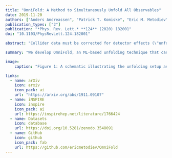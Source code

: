 ```yaml
---
title: "OmniFold: A Method to Simultaneously Unfold All Observables"
date: 2019-11-20
authors: ["Anders Andreassen", "Patrick T. Komiske", "Eric M. Metodiev", "Benjamin Nachman", "Jesse Thaler"]
publication_types: ["2"]
publication: "*Phys. Rev. Lett.* **124** (2020) 182001"
doi: "10.1103/PhysRevLett.124.182001"

abstract: "Collider data must be corrected for detector effects (\"unfolded\") to be compared with theoretical calculations and measurements from other experiments. Unfolding is traditionally done for individual, binned observables without including all information relevant for characterizing the detector response. We introduce OmniFold, an unfolding method that iteratively reweights a simulated dataset, using machine learning to capitalize on all available information. Our approach is unbinned, works for arbitrarily high-dimensional data, and naturally incorporates information from the full phase space. We illustrate this technique on a realistic jet substructure example from the Large Hadron Collider and compare it to standard binned unfolding methods. This new paradigm enables the simultaneous measurement of all observables, including those not yet invented at the time of the analysis."

summary: "We develop OmniFold, an ML-based unfolding technique that can incorporate full-phase-space information, works without binning, and can avoid choosing specific observables."

image:
    caption: "Figure 1: A schematic illustrating the unfolding setup as well as the OmniFold procedure. Step 1 reweights the simulated events to the data, and then these weights are transfered onto the generated (particle-level) events. Step 2 reweights the generated events with the weights coming from Step 1 to the same events with the weights from the previous Step 2. Repeating this procedure yields a maximum-likelihood estimate of the particle-level truth."

links:
  - name: arXiv
    icon: arxiv
    icon_pack: ai
    url: "https://arxiv.org/abs/1911.09107"
  - name: iNSPIRE
    icon: inspire
    icon_pack: ai
    url: https://inspirehep.net/literature/1766424
  - name: Datasets
    icon: database
    url: https://doi.org/10.5281/zenodo.3548091
  - name: GitHub
    icon: github
    icon_pack: fab
    url: https://github.com/ericmetodiev/OmniFold
---
```


